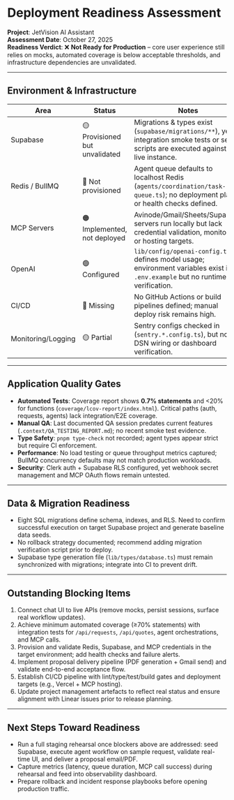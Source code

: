 # Deployment Readiness Assessment

**Project**: JetVision AI Assistant  
**Assessment Date**: October 27, 2025  
**Readiness Verdict**: ❌ **Not Ready for Production** – core user experience still relies on mocks, automated coverage is below acceptable thresholds, and infrastructure dependencies are unvalidated.

---

## Environment & Infrastructure

| Area | Status | Notes |
|------|--------|-------|
| Supabase | 🟡 Provisioned but unvalidated | Migrations & types exist (`supabase/migrations/**`), yet no integration smoke tests or seed scripts are executed against a live instance. |
| Redis / BullMQ | 🔴 Not provisioned | Agent queue defaults to localhost Redis (`agents/coordination/task-queue.ts`); no deployment plan or health checks defined. |
| MCP Servers | 🟠 Implemented, not deployed | Avinode/Gmail/Sheets/Supabase servers run locally but lack credential validation, monitoring, or hosting targets. |
| OpenAI | 🟢 Configured | `lib/config/openai-config.ts` defines model usage; environment variables exist in `.env.example` but no runtime verification. |
| CI/CD | 🔴 Missing | No GitHub Actions or build pipelines defined; manual deploy risk remains high. |
| Monitoring/Logging | 🟡 Partial | Sentry configs checked in (`sentry.*.config.ts`), but no DSN wiring or dashboard verification. |

---

## Application Quality Gates

- **Automated Tests**: Coverage report shows **0.7% statements** and <20% for functions (`coverage/lcov-report/index.html`). Critical paths (auth, requests, agents) lack integration/E2E coverage.  
- **Manual QA**: Last documented QA session predates current features (`.context/QA_TESTING_REPORT.md`); no recent smoke test evidence.  
- **Type Safety**: `pnpm type-check` not recorded; agent types appear strict but require CI enforcement.  
- **Performance**: No load testing or queue throughput metrics captured; BullMQ concurrency defaults may not match production workloads.  
- **Security**: Clerk auth + Supabase RLS configured, yet webhook secret management and MCP OAuth flows remain untested.

---

## Data & Migration Readiness

- Eight SQL migrations define schema, indexes, and RLS. Need to confirm successful execution on target Supabase project and generate baseline data seeds.  
- No rollback strategy documented; recommend adding migration verification script prior to deploy.  
- Supabase type generation file (`lib/types/database.ts`) must remain synchronized with migrations; integrate into CI to prevent drift.

---

## Outstanding Blocking Items

1. Connect chat UI to live APIs (remove mocks, persist sessions, surface real workflow updates).  
2. Achieve minimum automated coverage (≥70% statements) with integration tests for `/api/requests`, `/api/quotes`, agent orchestrations, and MCP calls.  
3. Provision and validate Redis, Supabase, and MCP credentials in the target environment; add health checks and failure alerts.  
4. Implement proposal delivery pipeline (PDF generation + Gmail send) and validate end-to-end acceptance flow.  
5. Establish CI/CD pipeline with lint/type/test/build gates and deployment targets (e.g., Vercel + MCP hosting).  
6. Update project management artefacts to reflect real status and ensure alignment with Linear issues prior to release planning.

---

## Next Steps Toward Readiness

- Run a full staging rehearsal once blockers above are addressed: seed Supabase, execute agent workflow on sample request, validate real-time UI, and deliver a proposal email/PDF.  
- Capture metrics (latency, queue duration, MCP call success) during rehearsal and feed into observability dashboard.  
- Prepare rollback and incident response playbooks before opening production traffic.
